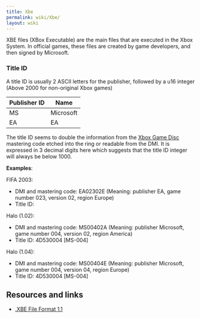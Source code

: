```yaml
---
title: Xbe
permalink: wiki/Xbe/
layout: wiki
---
```


XBE files (XBox Executable) are the main files that are executed in the
Xbox System. In official games, these files are created by game
developers, and then signed by Microsoft.

### Title ID

A title ID is usually 2 ASCII letters for the publisher, followed by a
u16 integer (Above 2000 for non-original Xbox games)

| Publisher ID | Name      |
|--------------|-----------|
| MS           | Microsoft |
| EA           | EA        |

The title ID seems to double the information from the [Xbox Game
Disc](/wiki/Xbox_Game_Disc "wikilink") mastering code etched into the ring or
readable from the DMI. It is expressed in 3 decimal digits here which
suggests that the title ID integer will always be below 1000.

**Examples**:

FIFA 2003:

-   DMI and mastering code: EA02302E (Meaning: publisher EA, game number
    023, version 02, region Europe)
-   Title ID:

Halo (1.02):

-   DMI and mastering code: MS00402A (Meaning: publisher Microsoft, game
    number 004, version 02, region America)
-   Title ID: 4D530004 \[MS-004\]

Halo (1.04):

-   DMI and mastering code: MS00404E (Meaning: publisher Microsoft, game
    number 004, version 04, region Europe)
-   Title ID: 4D530004 \[MS-004\]

Resources and links
-------------------

-   [.XBE File Format 1.1](http://www.caustik.com/cxbx/download/xbe.htm)

